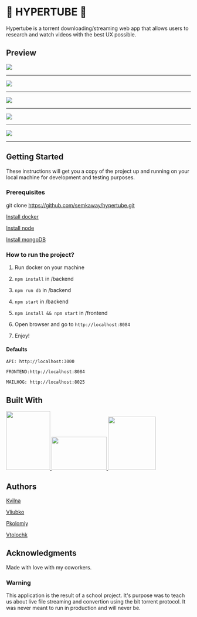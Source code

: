 # 🎥  HYPERTUBE 🍿

Hypertube is a torrent downloading/streaming web app that allows users to research and watch videos with the best UX possible.

## Preview
![](./preview/mainpage.png)
___
![](./preview/search.png)
___
![](./preview/searchFeatures.png)
___
![](./preview/movie.png)
___
![](./preview/settings.png)
___

## Getting Started

These instructions will get you a copy of the project up and running on your local machine for development and testing purposes.

### Prerequisites
git clone https://github.com/semkaway/hypertube.git

[Install docker](https://docs.docker.com/install/)

[Install node](https://nodejs.org/en/download/)

[Install mongoDB](https://docs.mongodb.com/manual/installation/)


### How to run the project?

1. Run docker on your machine

2. `npm install` in /backend

3. `npm run db` in /backend

4. `npm start` in /backend

5. `npm install && npm start` in /frontend

6. Open browser and go to `http://localhost:8084`

7. Enjoy!

#### Defaults
    API: http://localhost:3000

    FRONTEND:http://localhost:8084

    MAILHOG: http://localhost:8025

## Built With

<a href="https://vuejs.org/" target="_blank">
    <img width="120" height='160' src="https://pbs.twimg.com/profile_images/875996174305472512/upM71pVR.jpg">
</a>

<a href="https://nodejs.org/en/" target="_blank">
    <img width="150" height='90' src="https://cdn.worldvectorlogo.com/logos/nodejs.svg">
</a>

<a href="https://www.mongodb.com/" target="_blank">
    <img width="130" height='145' src="https://i2.wp.com/www.damiencosset.com/wp-content/uploads/2017/07/mongodb.png?fit=413%2C484&ssl=1">
</a>


## Authors
[Kvilna](https://github.com/semkaway)

[Vliubko](https://github.com/vliubko)

[Pkolomiy](https://github.com/pkolomiy)

[Vtolochk](https://github.com/vtolochk)

## Acknowledgments
Made with love with my coworkers.

### Warning
This application is the result of a school project. It's purpose was to teach us about live file streaming and convertion using the bit torrent protocol. It was never meant to run in production and will never be.
